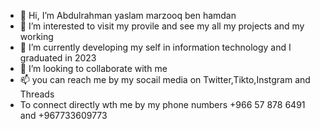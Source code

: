 - 👋 Hi, I’m Abdulrahman yaslam marzooq ben hamdan
- 👀 I’m interested to  visit my provile and see my all my projects and my working
- 🌱 I’m currently developing my self in information technology and I graduated in 2023
- 💞️ I’m looking to collaborate with me
- 📫 you can reach me by my socail media on Twitter,Tikto,Instgram and Threads
- To connect directly wth me by my phone numbers +966 57 878 6491 and +967733609773 

<!---
abohmitgithub695/abohmitgithub695 is a ✨ special ✨ repository because its `README.md` (this file) appears on your GitHub profile.
You can click the Preview link to take a look at your changes.
--->
